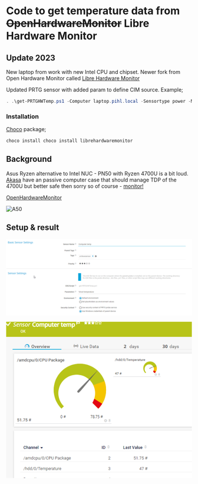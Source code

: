 # Code to get temperature data from ~~OpenHardwareMonitor~~ Libre Hardware Monitor

## Update 2023
New laptop from work with new Intel CPU and chipset. 
Newer fork from Open Hardware Monitor called [Libre Hardware Monitor](https://github.com/LibreHardwareMonitor/LibreHardwareMonitor)

Updated PRTG sensor with added param to define CIM source.
Example; 
```powershell
. .\get-PRTGHWTemp.ps1 -Computer laptop.pihl.local -Sensortype power -Monitor librehardwaremonitor
```
### Installation
[Choco](https://community.chocolatey.org/) package;
```powershell
choco install choco install librehardwaremonitor
```

## Background
Asus Ryzen alternative to Intel NUC - PN50 with Ryzen 4700U is a bit loud.
[Akasa](http://www.akasa.co.uk/update.php?tpl=product/product.detail.tpl&type=Fanless%20Chassis&type_sub=Fanless%20NUC&model=A-NUC62-M1B) have an passive computer case that should manage TDP of the 4700U but better safe then sorry so of course - [monitor!](http://openhardwaremonitor.org/wordpress/wp-content/uploads/2011/04/OpenHardwareMonitor-WMI.pdf)

[OpenHardwareMonitor](https://openhardwaremonitor.org/)

![A50](http://www.akasa.co.uk/img/product/common/gallery/00/A-NUC62-M1B_g01.jpg)

## Setup & result
![Sensor settings](./images/sensorsettings.png)

![Sensor output](./images/sensoroutput.png)
